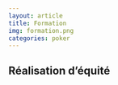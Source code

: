 ```yaml
---
layout: article
title: Formation
img: formation.png
categories: poker
---
```


<div class="body">
  <h2>Réalisation d’équité</h2>
</div>
